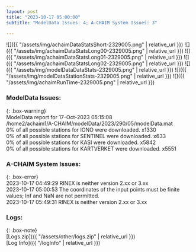 ```yaml
---
layout: post
title: "2023-10-17 05:00:00"
subtitle: "ModelData Issues: 4; A-CHAIM System Issues: 3"

---
```


![]({{ "/assets/img/achaimDataStatsShort-2329005.png" | relative_url }})
![]({{ "/assets/img/achaimDataStatsLong00-2329005.png" | relative_url }})
![]({{ "/assets/img/achaimDataStatsLong01-2329005.png" | relative_url }})
![]({{ "/assets/img/achaimDataStatsLong02-2329005.png" | relative_url }})
![]({{ "/assets/img/modelDataDataStats-2329005.png" | relative_url }})
![]({{ "/assets/img/modelDataStationStats-2329005.png" | relative_url }})
![]({{ "/assets/img/achaimRunTime-2329005.png" | relative_url }})


### ModelData Issues:  
  
{: .box-warning}  
 ModelData report for 17-Oct-2023 05:15:08   
 /home2/achaim1/A-CHAIM/modelData/2023/290/05/modelData.mat   
 0% of all possible stations for IONO were downloaded. x1330   
 0% of all possible stations for SENTINEL were downloaded. x633   
 0% of all possible stations for KASI were downloaded. x5842   
 0% of all possible stations for KARTVERKET were downloaded. x5551   
  
### A-CHAIM System Issues:  
  
{: .box-error}  
2023-10-17 04:49:29 RINEX is neither version 2.xx or 3.xx  
2023-10-17 05:00:53 The coordinates of the input points must be finite values; Inf and NaN are not permitted.  
2023-10-17 05:49:31 RINEX is neither version 2.xx or 3.xx  

### Logs:  
  
{: .box-note}  
[Logs.zip]({{ "/assets/other/logs.zip" | relative_url }})  
[Log Info]({{ "/logInfo" | relative_url }})  
